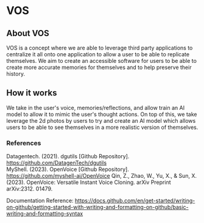 # VOS
## About VOS
VOS is a concept where we are able to leverage third party applications to centralize it all onto one application to allow a user to be able to replicate themselves. We aim to create an accessible software for users to be able to create more accurate memories for themselves and to help preserve their history.

## How it works
We take in the user's voice, memories/reflections, and allow train an AI model to allow it to mimic the user's thought actions. On top of this, we take leverage the 2d photos by users to try and create an AI model which allows users to be able to see themselves in a more realistic version of themselves.

### References
Datagentech. (2021). dgutils [Github Repository]. https://github.com/DatagenTech/dgutils  
MyShell. (2023). OpenVoice [Github Repository]. https://github.com/myshell-ai/OpenVoice
Qin, Z., Zhao, W., Yu, X., & Sun, X. (2023). OpenVoice: Versatile Instant Voice Cloning. arXiv Preprint arXiv:2312. 01479.

Documentation Reference: https://docs.github.com/en/get-started/writing-on-github/getting-started-with-writing-and-formatting-on-github/basic-writing-and-formatting-syntax
